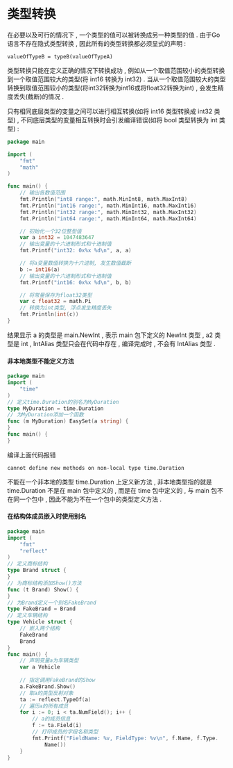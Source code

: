 # 类型转换

在必要以及可行的情况下 , 一个类型的值可以被转换成另一种类型的值 . 由于Go语言不存在隐式类型转换 , 因此所有的类型转换都必须显式的声明 :

```
valueOfTypeB = typeB(valueOfTypeA)
```

类型转换只能在定义正确的情况下转换成功 , 例如从一个取值范围较小的类型转换到一个取值范围较大的类型\(将 int16 转换为 int32\) . 当从一个取值范围较大的类型转换到取值范围较小的类型\(将int32转换为int16或将float32转换为int\) , 会发生精度丢失\(截断\)的情况 .

只有相同底层类型的变量之间可以进行相互转换\(如将 int16 类型转换成 int32 类型\) , 不同底层类型的变量相互转换时会引发编译错误\(如将 bool 类型转换为 int 类型\) :

```go
package main

import (
    "fmt"
    "math"
)

func main() {
    // 输出各数值范围
    fmt.Println("int8 range:", math.MinInt8, math.MaxInt8)
    fmt.Println("int16 range:", math.MinInt16, math.MaxInt16)
    fmt.Println("int32 range:", math.MinInt32, math.MaxInt32)
    fmt.Println("int64 range:", math.MinInt64, math.MaxInt64)

    // 初始化一个32位整型值
    var a int32 = 1047483647
    // 输出变量的十六进制形式和十进制值
    fmt.Printf("int32: 0x%x %d\n", a, a)

    // 将a变量数值转换为十六进制, 发生数值截断
    b := int16(a)
    // 输出变量的十六进制形式和十进制值
    fmt.Printf("int16: 0x%x %d\n", b, b)

    // 将常量保存为float32类型
    var c float32 = math.Pi
    // 转换为int类型, 浮点发生精度丢失
    fmt.Println(int(c))
}
```

结果显示 a 的类型是 main.NewInt , 表示 main 包下定义的 NewInt 类型 , a2 类型是 int , IntAlias 类型只会在代码中存在 , 编译完成时 , 不会有 IntAlias 类型 .

#### 非本地类型不能定义方法

```go
package main
import (
    "time"
)
// 定义time.Duration的别名为MyDuration
type MyDuration = time.Duration
// 为MyDuration添加一个函数
func (m MyDuration) EasySet(a string) {
}
func main() {
}
```

编译上面代码报错

```
cannot define new methods on non-local type time.Duration
```

不能在一个非本地的类型 time.Duration 上定义新方法 , 非本地类型指的就是 time.Duration 不是在 main 包中定义的 , 而是在 time 包中定义的 , 与 main 包不在同一个包中 , 因此不能为不在一个包中的类型定义方法 . 

#### 在结构体成员嵌入时使用别名

```go
package main
import (
    "fmt"
    "reflect"
)
// 定义商标结构
type Brand struct {
}
// 为商标结构添加Show()方法
func (t Brand) Show() {
}
// 为Brand定义一个别名FakeBrand
type FakeBrand = Brand
// 定义车辆结构
type Vehicle struct {
    // 嵌入两个结构
    FakeBrand
    Brand
}
func main() {
    // 声明变量a为车辆类型
    var a Vehicle
   
    // 指定调用FakeBrand的Show
    a.FakeBrand.Show()
    // 取a的类型反射对象
    ta := reflect.TypeOf(a)
    // 遍历a的所有成员
    for i := 0; i < ta.NumField(); i++ {
        // a的成员信息
        f := ta.Field(i)
        // 打印成员的字段名和类型
        fmt.Printf("FieldName: %v, FieldType: %v\n", f.Name, f.Type.
            Name())
    }
}
```



